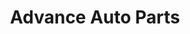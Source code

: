 ---
title: "Advance Auto Parts"
url: /tulsa/advance-auto-parts-south-garnett-road-east/
shop: car parts
---